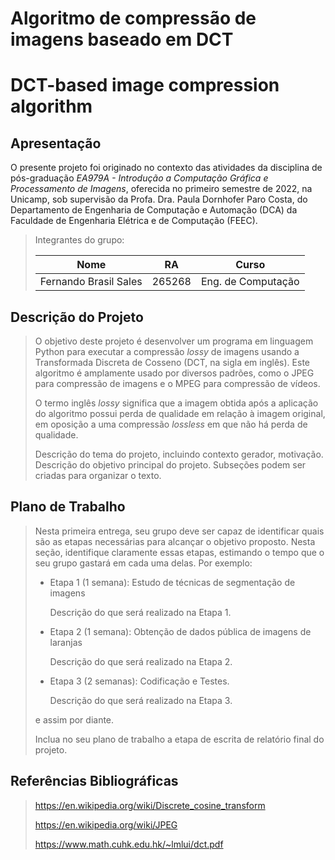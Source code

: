 # Algoritmo de compressão de imagens baseado em DCT
# DCT-based image compression algorithm

## Apresentação

O presente projeto foi originado no contexto das atividades da disciplina de pós-graduação *EA979A - Introdução a Computação Gráfica e Processamento de Imagens*, oferecida no primeiro semestre de 2022, na Unicamp, sob supervisão da Profa. Dra. Paula Dornhofer Paro Costa, do Departamento de Engenharia de Computação e Automação (DCA) da Faculdade de Engenharia Elétrica e de Computação (FEEC).

> Integrantes do grupo:
> 
> |Nome  | RA | Curso|
> |--|--|--|
> | Fernando Brasil Sales  | 265268  | Eng. de Computação |


## Descrição do Projeto
> O objetivo deste projeto é desenvolver um programa em linguagem Python para executar a compressão *lossy* de imagens usando a Transformada Discreta de Cosseno (DCT, na sigla em inglês). Este algoritmo é amplamente usado por diversos padrões, como o JPEG para compressão de imagens e o MPEG para compressão de vídeos.
> 
> O termo inglês *lossy* significa que a imagem obtida após a aplicação do algoritmo possui perda de qualidade em relação à imagem original, em oposição a uma compressão *lossless* em que não há perda de qualidade.
> 
> 
> Descrição do tema do projeto, incluindo contexto gerador, motivação.
> Descrição do objetivo principal do projeto.
> Subseções podem ser criadas para organizar o texto.

## Plano de Trabalho
> Nesta primeira entrega, seu grupo deve ser capaz de identificar quais são as etapas necessárias para alcançar o objetivo proposto.
> Nesta seção, identifique claramente essas etapas, estimando o tempo que o seu grupo gastará em cada uma delas.
> Por exemplo:
> * Etapa 1 (1 semana): Estudo de técnicas de segmentação de imagens
> 
>     Descrição do que será realizado na Etapa 1.
> * Etapa 2 (1 semana): Obtenção de dados pública de imagens de laranjas
> 
>     Descrição do que será realizado na Etapa 2.
>     
> * Etapa 3 (2 semanas): Codificação e Testes.
> 
>     Descrição do que será realizado na Etapa 3.
>     
> e assim por diante.
> 
> Inclua no seu plano de trabalho a etapa de escrita de relatório final do projeto.

## Referências Bibliográficas
> https://en.wikipedia.org/wiki/Discrete_cosine_transform
> 
> https://en.wikipedia.org/wiki/JPEG
> 
> https://www.math.cuhk.edu.hk/~lmlui/dct.pdf

